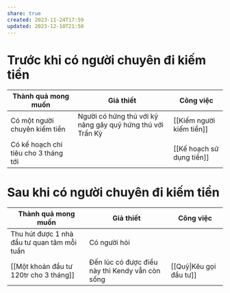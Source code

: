 ```yaml
---
share: true
created: 2023-11-24T17:59
updated: 2023-12-10T21:50
---
```

# Trước khi có người chuyên đi kiếm tiền
| Thành quả mong muốn                  | Giả thiết                                                  | Công việc                 |
| ------------------------------------ | ---------------------------------------------------------- | ------------------------- |
| Có một người chuyên kiếm tiền        | Người có hứng thú với kỹ năng gây quỹ hứng thú với Trấn Kỳ | [[Kiếm người kiếm tiền]]  |
| Có kế hoạch chi tiêu cho 3 tháng tới |                                                            | [[Kế hoạch sử dụng tiền]] |

# Sau khi có người chuyên đi kiếm tiền
| Thành quả mong muốn                         | Giả thiết                                       | Công việc               |
| ------------------------------------------- | ----------------------------------------------- | ----------------------- |
| Thu hút được 1 nhà đầu tư quan tâm mỗi tuần | Có người hỏi                                    |                         |
| [[Một khoản đầu tư 120tr cho 3 tháng]]      | Đến lúc có được điều này thì Kendy vẫn còn sống | [[Quỹ\|Kêu gọi đầu tư]] |